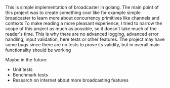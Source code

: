 This is simple implementation of broadcaster in golang. 
The main point of this project was to create something cool like for example simple broadcaster to learn more about concurrency primitives like channels and contexts
To make reading a more pleasant experience, I tried to narrow the scope of this project as much as possible, so it doesn't take much of the reader's time. This is why there are no advanced logging, advanced error handling, input validation, here tests or other features. The project may have some bugs since there are no tests to prove its validity, but in overall main functionality should be working


Maybe in the future:
- Unit tests
- Benchmark tests
- Research on internet about more broadcasting features


